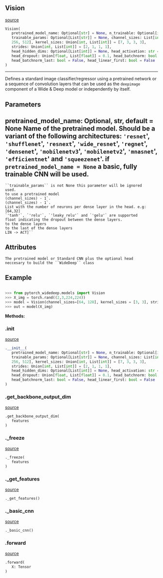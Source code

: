 #


## Vision
[source](https://github.com/jrzaurin/pytorch-widedeep/blob/master/pytorch_widedeep/models/image/vision.py/#L24)
```python 
Vision(
   pretrained_model_name: Optional[str] = None, n_trainable: Optional[int] = None,
   trainable_params: Optional[List[str]] = None, channel_sizes: List[int] = [64, 128,
   256, 512], kernel_sizes: Union[int, List[int]] = [7, 3, 3, 3],
   strides: Union[int, List[int]] = [2, 1, 1, 1],
   head_hidden_dims: Optional[List[int]] = None, head_activation: str = 'relu',
   head_dropout: Union[float, List[float]] = 0.1, head_batchnorm: bool = False,
   head_batchnorm_last: bool = False, head_linear_first: bool = False
)
```


---
Defines a standard image classifier/regressor using a pretrained
network or a sequence of convolution layers that can be used as the
``deepimage`` component of a Wide & Deep model or independently by
itself.

Parameters
----------
pretrained_model_name: Optional, str, default = None
Name of the pretrained model. Should be a variant of the following
architectures: `'resnet`', `'shufflenet`', `'resnext`',
`'wide_resnet`', `'regnet`', `'densenet`', `'mobilenetv3`',
`'mobilenetv2`', `'mnasnet`', `'efficientnet`' and `'squeezenet`'. if
`pretrained_model_name = None` a basic, fully trainable CNN will be
used.
---
    ``trainable_params`` is not None this parameter will be ignored
    used.
    to use a pretrained model
    (channel_sizes) - 1`.
    (channel_sizes) - 1`.
    List with the number of neurons per dense layer in the head. e.g: [64,32]
    `'tanh'`, `'relu'`, `'leaky_relu'` and `'gelu'` are supported
    float indicating the dropout between the dense layers.
    to the dense layers
    to the last of the dense layers
    LIN -> ACT]``

Attributes
----------
    The pretrained model or Standard CNN plus the optional head
    neccesary to build the ``WideDeep`` class

Example
--------

```python

>>> from pytorch_widedeep.models import Vision
>>> X_img = torch.rand((2,3,224,224))
>>> model = Vision(channel_sizes=[64, 128], kernel_sizes = [3, 3], strides=[1, 1], head_hidden_dims=[32, 8])
>>> out = model(X_img)
```


**Methods:**


### .__init__
[source](https://github.com/jrzaurin/pytorch-widedeep/blob/master/pytorch_widedeep/models/image/vision.py/#L98)
```python
.__init__(
   pretrained_model_name: Optional[str] = None, n_trainable: Optional[int] = None,
   trainable_params: Optional[List[str]] = None, channel_sizes: List[int] = [64, 128,
   256, 512], kernel_sizes: Union[int, List[int]] = [7, 3, 3, 3],
   strides: Union[int, List[int]] = [2, 1, 1, 1],
   head_hidden_dims: Optional[List[int]] = None, head_activation: str = 'relu',
   head_dropout: Union[float, List[float]] = 0.1, head_batchnorm: bool = False,
   head_batchnorm_last: bool = False, head_linear_first: bool = False
)
```


### .get_backbone_output_dim
[source](https://github.com/jrzaurin/pytorch-widedeep/blob/master/pytorch_widedeep/models/image/vision.py/#L235)
```python
.get_backbone_output_dim(
   features
)
```


### ._freeze
[source](https://github.com/jrzaurin/pytorch-widedeep/blob/master/pytorch_widedeep/models/image/vision.py/#L217)
```python
._freeze(
   features
)
```


### ._get_features
[source](https://github.com/jrzaurin/pytorch-widedeep/blob/master/pytorch_widedeep/models/image/vision.py/#L175)
```python
._get_features()
```


### ._basic_cnn
[source](https://github.com/jrzaurin/pytorch-widedeep/blob/master/pytorch_widedeep/models/image/vision.py/#L188)
```python
._basic_cnn()
```


### .forward
[source](https://github.com/jrzaurin/pytorch-widedeep/blob/master/pytorch_widedeep/models/image/vision.py/#L161)
```python
.forward(
   X: Tensor
)
```

